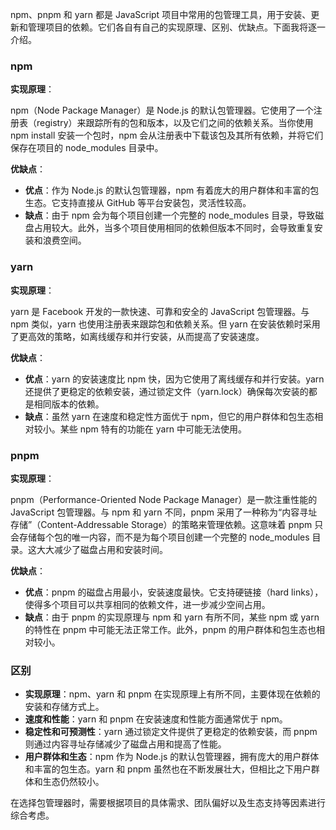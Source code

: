 npm、pnpm 和 yarn 都是 JavaScript 项目中常用的包管理工具，用于安装、更新和管理项目的依赖。它们各自有自己的实现原理、区别、优缺点。下面我将逐一介绍。

### npm

**实现原理**：

npm（Node Package Manager）是 Node.js 的默认包管理器。它使用了一个注册表（registry）来跟踪所有的包和版本，以及它们之间的依赖关系。当你使用 npm install 安装一个包时，npm 会从注册表中下载该包及其所有依赖，并将它们保存在项目的 node_modules 目录中。

**优缺点**：

* **优点**：作为 Node.js 的默认包管理器，npm 有着庞大的用户群体和丰富的包生态。它支持直接从 GitHub 等平台安装包，灵活性较高。
* **缺点**：由于 npm 会为每个项目创建一个完整的 node_modules 目录，导致磁盘占用较大。此外，当多个项目使用相同的依赖但版本不同时，会导致重复安装和浪费空间。

### yarn

**实现原理**：

yarn 是 Facebook 开发的一款快速、可靠和安全的 JavaScript 包管理器。与 npm 类似，yarn 也使用注册表来跟踪包和依赖关系。但 yarn 在安装依赖时采用了更高效的策略，如离线缓存和并行安装，从而提高了安装速度。

**优缺点**：

* **优点**：yarn 的安装速度比 npm 快，因为它使用了离线缓存和并行安装。yarn 还提供了更稳定的依赖安装，通过锁定文件（yarn.lock）确保每次安装的都是相同版本的依赖。
* **缺点**：虽然 yarn 在速度和稳定性方面优于 npm，但它的用户群体和包生态相对较小。某些 npm 特有的功能在 yarn 中可能无法使用。

### pnpm

**实现原理**：

pnpm（Performance-Oriented Node Package Manager）是一款注重性能的 JavaScript 包管理器。与 npm 和 yarn 不同，pnpm 采用了一种称为“内容寻址存储”（Content-Addressable Storage）的策略来管理依赖。这意味着 pnpm 只会存储每个包的唯一内容，而不是为每个项目创建一个完整的 node_modules 目录。这大大减少了磁盘占用和安装时间。

**优缺点**：

* **优点**：pnpm 的磁盘占用最小，安装速度最快。它支持硬链接（hard links），使得多个项目可以共享相同的依赖文件，进一步减少空间占用。
* **缺点**：由于 pnpm 的实现原理与 npm 和 yarn 有所不同，某些 npm 或 yarn 的特性在 pnpm 中可能无法正常工作。此外，pnpm 的用户群体和包生态也相对较小。

### 区别

* **实现原理**：npm、yarn 和 pnpm 在实现原理上有所不同，主要体现在依赖的安装和存储方式上。
* **速度和性能**：yarn 和 pnpm 在安装速度和性能方面通常优于 npm。
* **稳定性和可预测性**：yarn 通过锁定文件提供了更稳定的依赖安装，而 pnpm 则通过内容寻址存储减少了磁盘占用和提高了性能。
* **用户群体和生态**：npm 作为 Node.js 的默认包管理器，拥有庞大的用户群体和丰富的包生态。yarn 和 pnpm 虽然也在不断发展壮大，但相比之下用户群体和生态仍然较小。

在选择包管理器时，需要根据项目的具体需求、团队偏好以及生态支持等因素进行综合考虑。